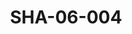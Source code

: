 ---
pid: SHA-06-004
title: SHA-06-004
language: en
collection: Sharhabil Ahmed
original_label: 
rights: Sharhabil Ahmed
location_of_original: Sharhabil Ahmed
photographer_or_studio: 
scanned_from: photograph 9.9 by 12.6
_date: 1971-1972
location: Khartoum
description: Drummer in Sharhabil Ahmed's band, Ethiopian-Sudanese, named 'Adil
additional_notes: 
permission_display: 'yes'
on_server: 'no'
on_website: 'no'
permalink: /archive/en/sha-06-004.html
layout: photo-page
---